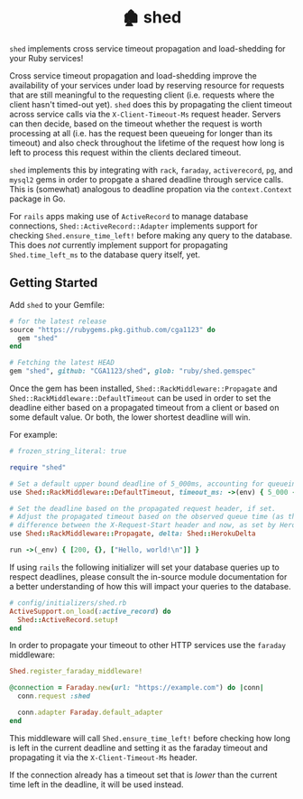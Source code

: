 <h1 align="center">🏚 shed</h1>

`shed` implements cross service timeout propagation and load-shedding for your
Ruby services!

Cross service timeout propagation and load-shedding improve the availability of
your services under load by reserving resource for requests that are still
meaningful to the requesting client (i.e. requests where the client hasn't
timed-out yet). `shed` does this by propagating the client timeout across
service calls via the `X-Client-Timeout-Ms` request header. Servers can then
decide, based on the timeout whether the request is worth processing at all
(i.e. has the request been queueing for longer than its timeout) and also check
throughout the lifetime of the request how long is left to process this request
within the clients declared timeout.

`shed` implements this by integrating with `rack`, `faraday`, `activerecord`,
`pg`, and `mysql2` gems in order to propgate a shared deadline through service
calls. This is (somewhat) analogous to deadline propation via the
`context.Context` package in Go.

For `rails` apps making use of `ActiveRecord` to manage database connections,
`Shed::ActiveRecord::Adapter` implements support for checking
`Shed.ensure_time_left!` before making any query to the database. This does
_not_ currently implement support for propagating `Shed.time_left_ms` to the
database query itself, yet.

## Getting Started

Add `shed` to your Gemfile:

```ruby
# for the latest release
source "https://rubygems.pkg.github.com/cga1123" do
  gem "shed"
end

# Fetching the latest HEAD
gem "shed", github: "CGA1123/shed", glob: "ruby/shed.gemspec"
```

Once the gem has been installed, `Shed::RackMiddleware::Propagate` and
`Shed::RackMiddleware::DefaultTimeout` can be used in order to set the deadline
either based on a propagated timeout from a client or based on some default
value. Or both, the lower shortest deadline will win.

For example:

```ruby
# frozen_string_literal: true

require "shed"

# Set a default upper bound deadline of 5_000ms, accounting for queueing.
use Shed::RackMiddleware::DefaultTimeout, timeout_ms: ->(env) { 5_000 - Shed::HerokuDelta.call(env) }

# Set the deadline based on the propagated request header, if set.
# Adjust the propagated timeout based on the observed queue time (as the
# difference between the X-Request-Start header and now, as set by Heroku).
use Shed::RackMiddleware::Propagate, delta: Shed::HerokuDelta

run ->(_env) { [200, {}, ["Hello, world!\n"]] }
```

If using `rails` the following initializer will set your database queries up to
respect deadlines, please consult the in-source module documentation for a
better understanding of how this will impact your queries to the database.

```ruby
# config/initializers/shed.rb
ActiveSupport.on_load(:active_record) do
  Shed::ActiveRecord.setup!
end
```

In order to propagate your timeout to other HTTP services use the `faraday`
middleware:

```ruby
Shed.register_faraday_middleware!

@connection = Faraday.new(url: "https://example.com") do |conn|
  conn.request :shed

  conn.adapter Faraday.default_adapter
end
```

This middleware will call `Shed.ensure_time_left!` before checking how long is
left in the current deadline and setting it as the faraday timeout and
propagating it via the `X-Client-Timeout-Ms` header.

If the connection already has a timeout set that is _lower_ than the current
time left in the deadline, it will be used instead.
